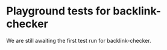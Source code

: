# Playground tests for backlink-checker
We are still awaiting the first test run for backlink-checker.
